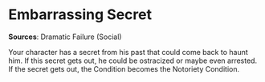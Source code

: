 # **Embarrassing Secret**
**Sources**: Dramatic Failure (Social)

Your character has a secret from his past that could
come back to haunt him. If this secret gets out, he could be
ostracized or maybe even arrested. If the secret gets out, the
Condition becomes the Notoriety Condition.